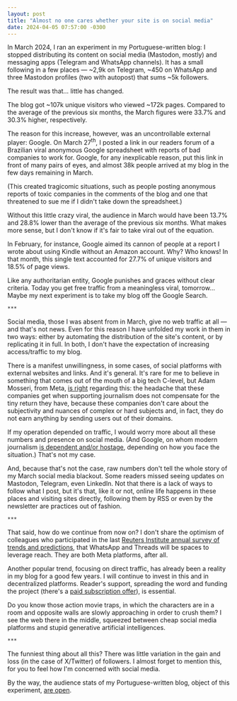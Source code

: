 ```yaml
---
layout: post
title: "Almost no one cares whether your site is on social media"
date: 2024-04-05 07:57:00 -0300
---
```

In March 2024, I ran an experiment in my Portuguese-written blog: I stopped distributing its content on social media (Mastodon, mostly) and messaging apps (Telegram and WhatsApp channels). It has a small following in a few places — ~2,9k on Telegram, ~450 on WhatsApp and three Mastodon profiles (two with autopost) that sums ~5k followers.

The result was that… little has changed.

The blog got ~107k unique visitors who viewed ~172k pages. Compared to the average of the previous six months, the March figures were 33.7% and 30.3% higher, respectively.

The reason for this increase, however, was an uncontrollable external player: Google. On March 27<sup>th</sup>, I posted a link in our readers forum of a Brazilian viral anonymous Google spreadsheet with reports of bad companies to work for. Google, for any inexplicable reason, put this link in front of many pairs of eyes, and almost 38k people arrived at my blog in the few days remaining in March.

(This created tragicomic situations, such as people posting anonymous reports of toxic companies in the comments of the blog and one that threatened to sue me if I didn't take down the spreadsheet.)

<!--break-->Without this little crazy viral, the audience in March would have been 13.7% and 28.8% lower than the average of the previous six months. What makes more sense, but I don't know if it's fair to take viral out of the equation.

In February, for instance, Google aimed its cannon of people at a report I wrote about using Kindle without an Amazon account. Why? Who knows! In that month, this single text accounted for 27.7% of unique visitors and 18.5% of page views.

Like any authoritarian entity, Google punishes and graces without clear criteria. Today you get free traffic from a meaningless viral, tomorrow… Maybe my next experiment is to take my blog off the Google Search.

`***`

Social media, those I was absent from in March, give no web traffic at all — and that's not news. Even for this reason I have unfolded my work in them in two ways: either by automating the distribution of the site's content, or by replicating it in full. In both, I don't have the expectation of increasing access/traffic to my blog.

There is a manifest unwillingness, in some cases, of social platforms with external websites and links. And it's general. It's rare for me to believe in something that comes out of the mouth of a big tech C-level, but Adam Mosseri, from Meta, [is right](https://www.threads.net/@mosseri/post/CuZ3LjhNl0m) regarding this: the headache that these companies get when supporting journalism does not compensate for the tiny return they have, because these companies don't care about the subjectivity and nuances of complex or hard subjects and, in fact, they do not earn anything by sending users out of their domains.

If my operation depended on traffic, I would worry more about all these numbers and presence on social media. (And Google, on whom modern journalism [is dependent and/or hostage](https://retrododo.com/google-is-killing-retro-dodo/), depending on how you face the situation.) That's not my case.

And, because that's not the case, raw numbers don't tell the whole story of my March social media blackout. Some readers missed seeing updates on Mastodon, Telegram, even LinkedIn. Not that there is a lack of ways to follow what I post, but it's that, like it or not, online life happens in these places and visiting sites directly, following them by RSS or even by the newsletter are practices out of fashion.

`***`

That said, how do we continue from now on? I don't share the optimism of colleagues who participated in the last [Reuters Institute annual survey of trends and predictions](https://reutersinstitute.politics.ox.ac.uk/journalism-media-and-technology-trends-and-predictions-2024), that WhatsApp and Threads will be spaces to leverage reach. They are both Meta platforms, after all.

Another popular trend, focusing on direct traffic, has already been a reality in my blog for a good few years. I will continue to invest in this and in decentralized platforms. Reader's support, spreading the word and funding the project (there's a [paid subscription offer](https://manualdousuario.net/apoie/)), is essential.

Do you know those action movie traps, in which the characters are in a room and opposite walls are slowly approaching in order to crush them? I see the web there in the middle, squeezed between cheap social media platforms and stupid generative artificial intelligences.

`***`

The funniest thing about all this? There was little variation in the gain and loss (in the case of X/Twitter) of followers. I almost forget to mention this, for you to feel how I'm concerned with social media.

By the way, the audience stats of my Portuguese-written blog, object of this experiment, [are open](https://manualdousuario.net/?koko-analytics-dashboard=1).